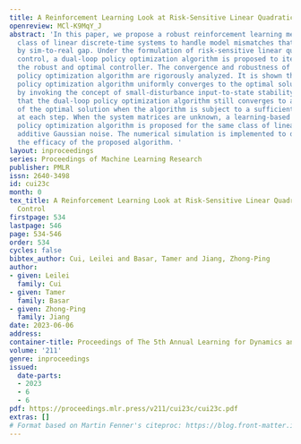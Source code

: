```yaml
---
title: A Reinforcement Learning Look at Risk-Sensitive Linear Quadratic Gaussian Control
openreview: MCl-K9MqY_J
abstract: 'In this paper, we propose a robust reinforcement learning method for a
  class of linear discrete-time systems to handle model mismatches that may be induced
  by sim-to-real gap. Under the formulation of risk-sensitive linear quadratic Gaussian
  control, a dual-loop policy optimization algorithm is proposed to iteratively approximate
  the robust and optimal controller. The convergence and robustness of the dual-loop
  policy optimization algorithm are rigorously analyzed. It is shown that the dual-loop
  policy optimization algorithm uniformly converges to the optimal solution. In addition,
  by invoking the concept of small-disturbance input-to-state stability, it is guaranteed
  that the dual-loop policy optimization algorithm still converges to a neighborhood
  of the optimal solution when the algorithm is subject to a sufficiently small disturbance
  at each step. When the system matrices are unknown, a learning-based off-policy
  policy optimization algorithm is proposed for the same class of linear systems with
  additive Gaussian noise. The numerical simulation is implemented to demonstrate
  the efficacy of the proposed algorithm. '
layout: inproceedings
series: Proceedings of Machine Learning Research
publisher: PMLR
issn: 2640-3498
id: cui23c
month: 0
tex_title: A Reinforcement Learning Look at Risk-Sensitive Linear Quadratic Gaussian
  Control
firstpage: 534
lastpage: 546
page: 534-546
order: 534
cycles: false
bibtex_author: Cui, Leilei and Basar, Tamer and Jiang, Zhong-Ping
author:
- given: Leilei
  family: Cui
- given: Tamer
  family: Basar
- given: Zhong-Ping
  family: Jiang
date: 2023-06-06
address:
container-title: Proceedings of The 5th Annual Learning for Dynamics and Control Conference
volume: '211'
genre: inproceedings
issued:
  date-parts:
  - 2023
  - 6
  - 6
pdf: https://proceedings.mlr.press/v211/cui23c/cui23c.pdf
extras: []
# Format based on Martin Fenner's citeproc: https://blog.front-matter.io/posts/citeproc-yaml-for-bibliographies/
---
```

